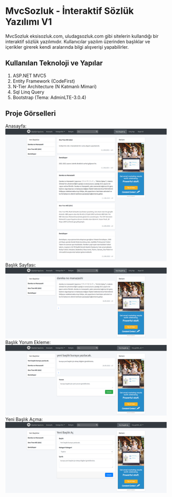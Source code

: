 # MvcSozluk - İnteraktif Sözlük Yazılımı V1

MvcSozluk eksisozluk.com, uludagsozluk.com gibi sitelerin kullandığı bir interaktif sözlük yazılımıdır. Kullanıcılar yazılım üzerinden başlıklar ve içerikler girerek kendi aralarında bilgi alışverişi yapabilirler.

## Kullanılan Teknoloji ve Yapılar

1. ASP.NET MVC5
2. Entity Framework (CodeFirst)
3. N-Tier Architecture (N Katmanlı Mimari)
4. Sql Linq Query 
5. Bootstrap (Tema: AdminLTE-3.0.4)

## Proje Görselleri
Anasayfa: ![sözlük yazılımı](https://raw.githubusercontent.com/ibrahimkulekci/MvcSozluk/master/MvcSozluk/AdminLTE-3.0.4/images/screenshots/mvcsozluk-anasayfa.png)
Başlık Sayfası: ![sözlük yazılımı](https://raw.githubusercontent.com/ibrahimkulekci/MvcSozluk/master/MvcSozluk/AdminLTE-3.0.4/images/screenshots/mvcsozluk-baslik-detay.png)
Başlık Yorum Ekleme: ![sözlük yazılımı](https://raw.githubusercontent.com/ibrahimkulekci/MvcSozluk/master/MvcSozluk/AdminLTE-3.0.4/images/screenshots/mvcsozluk-baslikyorumekle.png)
Yeni Başlık Açma: ![sözlük yazılımı](https://raw.githubusercontent.com/ibrahimkulekci/MvcSozluk/master/MvcSozluk/AdminLTE-3.0.4/images/screenshots/mvcsozluk-yenibaslik.png)
